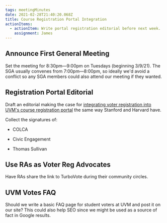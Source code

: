 ```yaml
---
tags: meetingMinutes
date: 2021-02-28T21:40:20.068Z
title: Course Registration Portal Integration
actionItems:
  - actionItem: Write portal registration editorial before next week.
    assignment: James
---
```


## Announce First General Meeting

Set the meeting for 8:30pm—9:00pm on Tuesdays (beginning 3/9/21). The SGA usually convenes from 7:00pm—8:00pm, so ideally we'd avoid a conflict so any SGA members could also attend our meeting if they wanted.

## Registration Portal Editorial

Draft an editorial making the case for [integrating voter registration into UVM's course registration portal](https://www.uvm.vote/registrar-proposal.pdf) the same way Stanford and Harvard have.

Collect the signatures of:

- COLCA

- Civic Engagement

- Thomas Sullivan

## Use RAs as Voter Reg Advocates

Have RAs share the link to TurboVote during their community circles.

## UVM Votes FAQ

Should we write a basic FAQ page for student voters at UVM and post it on our site? This could also help SEO since we might be used as a source of fact in Google results.
